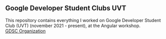 ## Google Developer Student Clubs UVT

This repository contains everything I worked on Google Developer Student Club (UVT) (november 2021 - present), at the Angular workshop.
<br/>
[GDSC Organization](https://github.com/gdsc-uvt)

